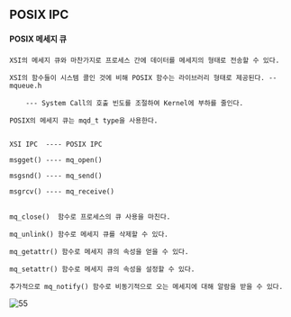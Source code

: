 ## POSIX IPC 

#### POSIX 메세지 큐 

	XSI의 메세지 큐와 마찬가지로 프로세스 간에 데이터를 메세지의 형태로 전송할 수 있다. 

	XSI의 함수들이 시스템 콜인 것에 비해 POSIX 함수는 라이브러리 형태로 제공된다. -- mqueue.h

		--- System Call의 호출 빈도를 조절하여 Kernel에 부하를 줄인다.

	POSIX의 메세지 큐는 mqd_t type을 사용한다.


	XSI IPC  ---- POSIX IPC

	msgget() ---- mq_open()

	msgsnd() ---- mq_send()

	msgrcv() ---- mq_receive()


	mq_close()  함수로 프로세스의 큐 사용을 마친다.

	mq_unlink() 함수로 메세지 큐를 삭제할 수 있다. 
			
	mq_getattr() 함수로 메세지 큐의 속성을 얻을 수 있다.

	mq_setattr() 함수로 메세지 큐의 속성을 설정할 수 있다.

	추가적으로 mq_notify() 함수로 비동기적으로 오는 메세지에 대해 알람을 받을 수 있다. 


![55](https://user-images.githubusercontent.com/59076451/128531377-7d732cb5-178c-4bd7-ac3c-499e411f05a4.PNG)
	

